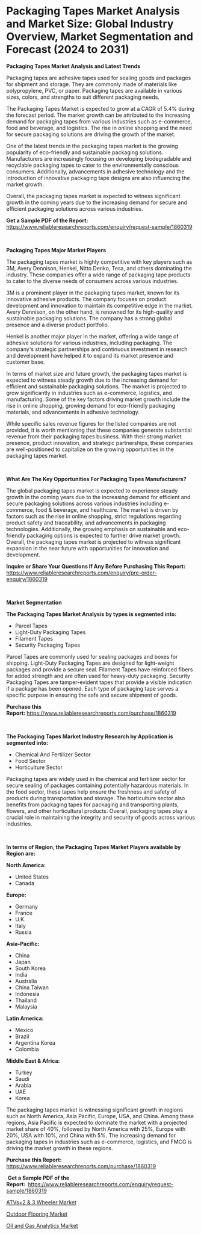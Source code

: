 <p><h1>Packaging Tapes Market Analysis and Market Size: Global Industry Overview, Market Segmentation and Forecast (2024 to 2031)</h1></p><p><strong>Packaging Tapes Market Analysis and Latest Trends</strong></p>
<p><p>Packaging tapes are adhesive tapes used for sealing goods and packages for shipment and storage. They are commonly made of materials like polypropylene, PVC, or paper. Packaging tapes are available in various sizes, colors, and strengths to suit different packaging needs.</p><p>The Packaging Tapes Market is expected to grow at a CAGR of 5.4% during the forecast period. The market growth can be attributed to the increasing demand for packaging tapes from various industries such as e-commerce, food and beverage, and logistics. The rise in online shopping and the need for secure packaging solutions are driving the growth of the market.</p><p>One of the latest trends in the packaging tapes market is the growing popularity of eco-friendly and sustainable packaging solutions. Manufacturers are increasingly focusing on developing biodegradable and recyclable packaging tapes to cater to the environmentally conscious consumers. Additionally, advancements in adhesive technology and the introduction of innovative packaging tape designs are also influencing the market growth.</p><p>Overall, the packaging tapes market is expected to witness significant growth in the coming years due to the increasing demand for secure and efficient packaging solutions across various industries.</p></p>
<p><strong>Get a Sample PDF of the Report:&nbsp;</strong> <a href="https://www.reliableresearchreports.com/enquiry/request-sample/1860319">https://www.reliableresearchreports.com/enquiry/request-sample/1860319</a></p>
<p>&nbsp;</p>
<p><strong>Packaging Tapes Major Market Players</strong></p>
<p><p>The packaging tapes market is highly competitive with key players such as 3M, Avery Dennison, Henkel, Nitto Denko, Tesa, and others dominating the industry. These companies offer a wide range of packaging tape products to cater to the diverse needs of consumers across various industries.</p><p>3M is a prominent player in the packaging tapes market, known for its innovative adhesive products. The company focuses on product development and innovation to maintain its competitive edge in the market. Avery Dennison, on the other hand, is renowned for its high-quality and sustainable packaging solutions. The company has a strong global presence and a diverse product portfolio.</p><p>Henkel is another major player in the market, offering a wide range of adhesive solutions for various industries, including packaging. The company's strategic partnerships and continuous investment in research and development have helped it to expand its market presence and customer base.</p><p>In terms of market size and future growth, the packaging tapes market is expected to witness steady growth due to the increasing demand for efficient and sustainable packaging solutions. The market is projected to grow significantly in industries such as e-commerce, logistics, and manufacturing. Some of the key factors driving market growth include the rise in online shopping, growing demand for eco-friendly packaging materials, and advancements in adhesive technology.</p><p>While specific sales revenue figures for the listed companies are not provided, it is worth mentioning that these companies generate substantial revenue from their packaging tapes business. With their strong market presence, product innovation, and strategic partnerships, these companies are well-positioned to capitalize on the growing opportunities in the packaging tapes market.</p></p>
<p>&nbsp;</p>
<p><strong>What Are The Key Opportunities For Packaging Tapes Manufacturers?</strong></p>
<p><p>The global packaging tapes market is expected to experience steady growth in the coming years due to the increasing demand for efficient and secure packaging solutions across various industries including e-commerce, food & beverage, and healthcare. The market is driven by factors such as the rise in online shopping, strict regulations regarding product safety and traceability, and advancements in packaging technologies. Additionally, the growing emphasis on sustainable and eco-friendly packaging options is expected to further drive market growth. Overall, the packaging tapes market is projected to witness significant expansion in the near future with opportunities for innovation and development.</p></p>
<p><strong>Inquire or Share Your Questions If Any Before Purchasing This Report:</strong> <a href="https://www.reliableresearchreports.com/enquiry/pre-order-enquiry/1860319">https://www.reliableresearchreports.com/enquiry/pre-order-enquiry/1860319</a></p>
<p>&nbsp;</p>
<p><strong>Market Segmentation</strong></p>
<p><strong>The Packaging Tapes Market Analysis by types is segmented into:</strong></p>
<p><ul><li>Parcel Tapes</li><li>Light-Duty Packaging Tapes</li><li>Filament Tapes</li><li>Security Packaging Tapes</li></ul></p>
<p><p>Parcel Tapes are commonly used for sealing packages and boxes for shipping. Light-Duty Packaging Tapes are designed for light-weight packages and provide a secure seal. Filament Tapes have reinforced fibers for added strength and are often used for heavy-duty packaging. Security Packaging Tapes are tamper-evident tapes that provide a visible indication if a package has been opened. Each type of packaging tape serves a specific purpose in ensuring the safe and secure shipment of goods.</p></p>
<p><strong>Purchase this Report:&nbsp;</strong><a href="https://www.reliableresearchreports.com/purchase/1860319">https://www.reliableresearchreports.com/purchase/1860319</a></p>
<p>&nbsp;</p>
<p><strong>The Packaging Tapes Market Industry Research by Application is segmented into:</strong></p>
<p><ul><li>Chemical And Fertilizer Sector</li><li>Food Sector</li><li>Horticulture Sector</li></ul></p>
<p><p>Packaging tapes are widely used in the chemical and fertilizer sector for secure sealing of packages containing potentially hazardous materials. In the food sector, these tapes help ensure the freshness and safety of products during transportation and storage. The horticulture sector also benefits from packaging tapes for packaging and transporting plants, flowers, and other horticultural products. Overall, packaging tapes play a crucial role in maintaining the integrity and security of goods across various industries.</p></p>
<p>&nbsp;</p>
<p><strong>In terms of Region, the Packaging Tapes Market Players available by Region are:</strong></p>
<p>
    <p> <strong> North America: </strong>
        <ul>
            <li>United States</li>
            <li>Canada</li>
        </ul>
        </p> 
    <p> <strong> Europe: </strong>
        <ul>
            <li>Germany</li>
            <li>France</li>
            <li>U.K.</li>
            <li>Italy</li>
            <li>Russia</li>
        </ul>
        </p> 
    <p> <strong> Asia-Pacific: </strong>
        <ul>
            <li>China</li>
            <li>Japan</li>
            <li>South Korea</li>
            <li>India</li>
            <li>Australia</li>
            <li>China Taiwan</li>
            <li>Indonesia</li>
            <li>Thailand</li>
            <li>Malaysia</li>
        </ul>
        </p> 
    <p> <strong> Latin America: </strong>
        <ul>
            <li>Mexico</li>
            <li>Brazil</li>
            <li>Argentina Korea</li>
            <li>Colombia</li>
        </ul>
        </p> 
    <p> <strong> Middle East & Africa: </strong>
        <ul>
            <li>Turkey</li>
            <li>Saudi</li>
            <li>Arabia</li>
            <li>UAE</li>
            <li>Korea</li>
        </ul>
    </p>
    </p>
<p><p>The packaging tapes market is witnessing significant growth in regions such as North America, Asia Pacific, Europe, USA, and China. Among these regions, Asia Pacific is expected to dominate the market with a projected market share of 40%, followed by North America with 25%, Europe with 20%, USA with 10%, and China with 5%. The increasing demand for packaging tapes in industries such as e-commerce, logistics, and FMCG is driving the market growth in these regions.</p></p>
<p><strong>Purchase this Report: </strong><a href="https://www.reliableresearchreports.com/purchase/1860319">https://www.reliableresearchreports.com/purchase/1860319</a></p>
<p>&nbsp;<strong>Get a Sample PDF of the Report:&nbsp;&nbsp;</strong><a href="https://www.reliableresearchreports.com/enquiry/request-sample/1860319">https://www.reliableresearchreports.com/enquiry/request-sample/1860319</a></p>
<p><strong></strong></p>
<p><p><a href="https://view.publitas.com/reportprime-1/atvs-2-3-wheeler-market-size-share-trends-analysis-report-by-application-regional-outlook-competitive-strategies-and-segment-forecasts-2023-2030/">ATVs+2 & 3 Wheeler Market</a></p><p><a href="https://github.com/edytherolanlouisejk1miz0wig/Market-Research-Report-List-1/blob/main/outdoor-flooring-market.md">Outdoor Flooring Market</a></p><p><a href="https://github.com/peachesmcdowel1/Market-Research-Report-List-1/blob/main/oil-and-gas-analytics-market.md">Oil and Gas Analytics Market</a></p></p>